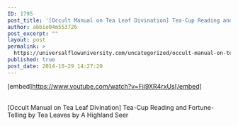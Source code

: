 ```yaml
---
ID: 1795
post_title: '[Occult Manual on Tea Leaf Divination] Tea-Cup Reading and Fortune-Telling by Tea Leaves,'
author: abbie04m553726
post_excerpt: ""
layout: post
permalink: >
  https://universalflowuniversity.com/uncategorized/occult-manual-on-tea-leaf-divination-tea-cup-reading-and-fortune-telling-by-tea-leaves/
published: true
post_date: 2014-10-29 14:27:20
---
```

[embed]https://www.youtube.com/watch?v=Fii9XR4rxUs[/embed]</br></br>
<p>[Occult Manual on Tea Leaf Divination] Tea-Cup Reading and Fortune-Telling by Tea Leaves by A Highland Seer</p>